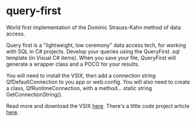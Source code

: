 # query-first
World first implementation of the Dominic Strauss-Kahn method of data access.

Query first is a "lightweight, low ceremony" data access tech, for working with SQL in C# projects. Develop your queries using the QueryFirst .sql template (in Visual C# items). When you save your file, QueryFirst will generate a wrapper class and a POCO for your results.

You will need to install the VSIX, then add a connection string QfDefaultConnection to you app or web.config. You will also need to create a class, QfRuntimeConnection, with a method... static string GetConnectionString().

Read more and download the VSIX [here](https://visualstudiogallery.msdn.microsoft.com/eaf390af-afc1-4994-a442-ec95923dafcb). There's a little code project article [here](www.codeproject.com/Tips/1108776/QueryFirst-Worlds-First-Implementation-of-the-Domi).
